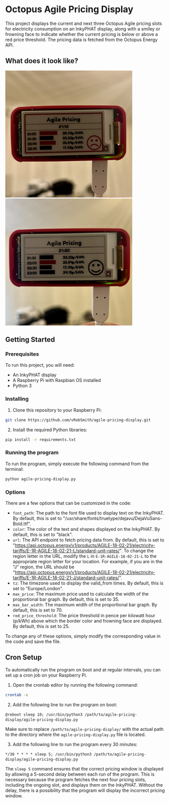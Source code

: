 # Octopus Agile Pricing Display

This project displays the current and next three Octopus Agile pricing slots for electricity consumption on an InkyPHAT display, along with a smiley or frowning face to indicate whether the current pricing is below or above a red price threshold. The pricing data is fetched from the Octopus Energy API.

## What does it look like?

<img src="https://raw.githubusercontent.com/vRobSmith/Octopus_Agile/da222dd360555ab64359334c7498e3cc61d41f2a/IMG_2507.JPG" alt="Image 1" width="400"><img src="https://raw.githubusercontent.com/vRobSmith/Octopus_Agile/da222dd360555ab64359334c7498e3cc61d41f2a/IMG_2508.JPG" alt="Image 2" width="400">



## Getting Started

### Prerequisites

To run this project, you will need:

- An InkyPHAT display
- A Raspberry Pi with Raspbian OS installed
- Python 3

### Installing

1. Clone this repository to your Raspberry Pi:

```bash
git clone https://github.com/vRobSmith/agile-pricing-display.git
```

2. Install the required Python libraries:

```bash
pip install -r requirements.txt
```

### Running the program

To run the program, simply execute the following command from the terminal:

```bash
python agile-pricing-display.py
```

### Options

There are a few options that can be customized in the code:

- `font_path`: The path to the font file used to display text on the InkyPHAT. By default, this is set to "/usr/share/fonts/truetype/dejavu/DejaVuSans-Bold.ttf".
- `color`: The color of the text and shapes displayed on the InkyPHAT. By default, this is set to "black".
- `url`: The API endpoint to fetch pricing data from. By default, this is set to "https://api.octopus.energy/v1/products/AGILE-18-02-21/electricity-tariffs/E-1R-AGILE-18-02-21-L/standard-unit-rates/". To change the region letter in the URL, modify the `L` in `E-1R-AGILE-18-02-21-L` to the appropriate region letter for your location. For example, if you are in the "J" region, the URL should be "https://api.octopus.energy/v1/products/AGILE-18-02-21/electricity-tariffs/E-1R-AGILE-18-02-21-J/standard-unit-rates/".
- `tz`: The timezone used to display the valid_from times. By default, this is set to "Europe/London".
- `max_price`: The maximum price used to calculate the width of the proportional bar graph. By default, this is set to 35.
- `max_bar_width`: The maximum width of the proportional bar graph. By default, this is set to 70.
- `red_price_threshold`: The price threshold in pence per kilowatt hour (p/kWh) above which the border color and frowning face are displayed. By default, this is set to 25.

To change any of these options, simply modify the corresponding value in the code and save the file.

## Cron Setup

To automatically run the program on boot and at regular intervals, you can set up a cron job on your Raspberry Pi.

1. Open the crontab editor by running the following command:

```bash
crontab -e
```

2. Add the following line to run the program on boot:

```
@reboot sleep 10; /usr/bin/python3 /path/to/agile-pricing-display/agile-pricing-display.py
```

Make sure to replace `/path/to/agile-pricing-display/` with the actual path to the directory where the `agile-pricing-display.py` file is located.

3. Add the following line to run the program every 30 minutes:

```
*/30 * * * * sleep 5; /usr/bin/python3 /path/to/agile-pricing-display/agile-pricing-display.py
```

The `sleep 5` command ensures that the correct pricing window is displayed by allowing a 5-second delay between each run of the program. This is necessary because the program fetches the next four pricing slots, including the ongoing slot, and displays them on the InkyPHAT. Without the delay, there is a possibility that the program will display the incorrect pricing window.


